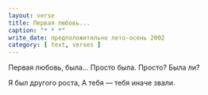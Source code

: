 ```yaml
---
layout: verse
title: Первая любовь...
caption: "* * *"
write_date: предположительно лето-осень 2002
category: [ text, verses ]
---
```

Первая любовь,
  была...
Просто была.
  Просто?
    Была ли?

Я был другого роста,
А тебя —
  тебя иначе звали.
